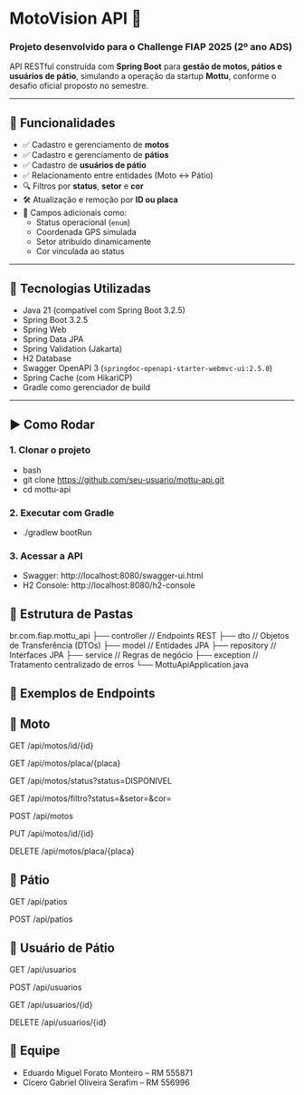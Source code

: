 # MotoVision API 🚀

### Projeto desenvolvido para o Challenge FIAP 2025 (2º ano ADS)

API RESTful construída com **Spring Boot** para **gestão de motos, pátios e usuários de pátio**, simulando a operação da startup **Mottu**, conforme o desafio oficial proposto no semestre.

---

## 🔧 Funcionalidades

- ✅ Cadastro e gerenciamento de **motos**
- ✅ Cadastro e gerenciamento de **pátios**
- ✅ Cadastro de **usuários de pátio**
- ✅ Relacionamento entre entidades (Moto ↔ Pátio)
- 🔍 Filtros por **status**, **setor** e **cor**
- 🛠 Atualização e remoção por **ID ou placa**
- 🧭 Campos adicionais como:
  - Status operacional (`enum`)
  - Coordenada GPS simulada
  - Setor atribuído dinamicamente
  - Cor vinculada ao status

---

## 🧪 Tecnologias Utilizadas

- Java 21 (compatível com Spring Boot 3.2.5)
- Spring Boot 3.2.5
- Spring Web
- Spring Data JPA
- Spring Validation (Jakarta)
- H2 Database
- Swagger OpenAPI 3 (`springdoc-openapi-starter-webmvc-ui:2.5.0`)
- Spring Cache (com HikariCP)
- Gradle como gerenciador de build


---

## ▶️ Como Rodar

### 1. Clonar o projeto
- bash
- git clone https://github.com/seu-usuario/mottu-api.git
- cd mottu-api
### 2. Executar com Gradle
- ./gradlew bootRun
### 3. Acessar a API
- Swagger: http://localhost:8080/swagger-ui.html
- H2 Console: http://localhost:8080/h2-console

## 📁 Estrutura de Pastas

br.com.fiap.mottu_api
├── controller         // Endpoints REST
├── dto               // Objetos de Transferência (DTOs)
├── model             // Entidades JPA
├── repository        // Interfaces JPA
├── service           // Regras de negócio
├── exception         // Tratamento centralizado de erros
└── MottuApiApplication.java


## 📌 Exemplos de Endpoints

## 🔄 Moto

GET /api/motos/id/{id}

GET /api/motos/placa/{placa}

GET /api/motos/status?status=DISPONIVEL

GET /api/motos/filtro?status=&setor=&cor=

POST /api/motos

PUT /api/motos/id/{id}

DELETE /api/motos/placa/{placa}

## 🏢 Pátio

GET /api/patios

POST /api/patios

## 👷 Usuário de Pátio

GET /api/usuarios

POST /api/usuarios

GET /api/usuarios/{id}

DELETE /api/usuarios/{id}


## 👥 Equipe

- Eduardo Miguel Forato Monteiro – RM 555871
- Cícero Gabriel Oliveira Serafim – RM 556996

